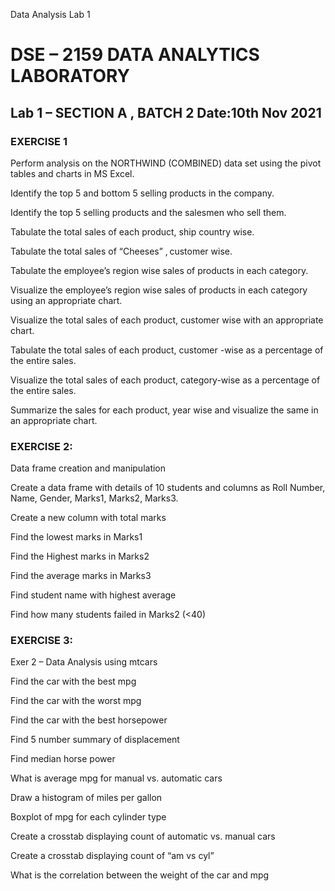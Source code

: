 Data Analysis Lab 1
# DSE – 2159 DATA ANALYTICS LABORATORY 


## Lab 1 – SECTION A , BATCH 2 Date:10th Nov 2021 

 

### EXERCISE 1 

Perform analysis on the NORTHWIND (COMBINED) data set using the pivot tables and charts in MS Excel.  

Identify the top 5 and bottom 5 selling products in the company.  

Identify the top 5 selling products and the salesmen who sell them.  

Tabulate the total sales of each product, ship country wise.   

Tabulate the total sales of “Cheeses” , customer wise.   

Tabulate the employee’s region wise sales of products in each category.  

Visualize the employee’s region wise sales of products in each category using an appropriate chart.   

Visualize the total sales of each product, customer wise with an appropriate chart.  

Tabulate the total sales of each product, customer -wise as a percentage of the entire sales.  

Visualize the total sales of each product, category-wise as a percentage of the entire sales.  

Summarize the sales for each product, year wise and visualize the same in an appropriate chart.  

 

### EXERCISE 2: 

Data frame creation and manipulation 

Create a data frame with details of 10 students and columns as Roll Number, Name, Gender, Marks1, Marks2, Marks3. 

Create a new column with total marks 

Find the lowest marks in Marks1 

Find the Highest marks in Marks2 

Find the average marks in Marks3  

Find student name with highest average 

Find how many students failed in Marks2 (<40) 

### EXERCISE 3: 

Exer 2 – Data Analysis using mtcars 

Find the car with the best mpg 

Find the car with the worst mpg 

Find the car with the best horsepower 

Find 5 number summary of displacement 

Find median horse power 

What is average mpg for manual vs. automatic cars 

Draw a histogram of miles per gallon 

Boxplot of mpg for each cylinder type 

Create a crosstab displaying count of automatic vs. manual cars 

Create a crosstab displaying count of “am vs cyl” 

What is the correlation between the weight of the car and mpg 
